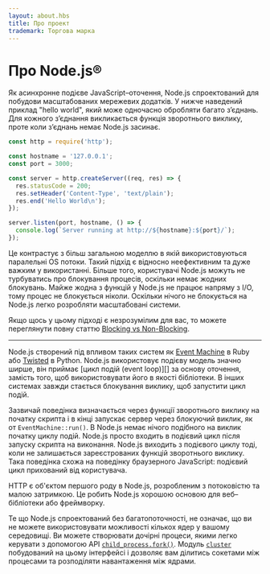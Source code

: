 ```yaml
---
layout: about.hbs
title: Про проект
trademark: Торгова марка
---
```

# Про Node.js&reg;

Як асинхронне подієве JavaScript–оточення, Node.js спроектований для побудови
масштабованих мережевих додатків. У нижче наведений приклад "hello world", який
може одночасно обробляти багато з’єднань. Для кожного з’єднання викликається
функція зворотнього виклику, проте коли з’єднань немає Node.js засинає.

```javascript
const http = require('http');

const hostname = '127.0.0.1';
const port = 3000;

const server = http.createServer((req, res) => {
  res.statusCode = 200;
  res.setHeader('Content-Type', 'text/plain');
  res.end('Hello World\n');
});

server.listen(port, hostname, () => {
  console.log(`Server running at http://${hostname}:${port}/`);
});
```

Це контрастує з більш загальною моделлю в якій використовуються паралельні OS
потоки. Такий підхід є відносно неефективним та дуже важким у використанні.
Більше того, користувачі Node.js можуть не турбуватись про блокування процесів,
оскільки немає жодних блокувань. Майже жодна з функцій у Node.js
не працює напряму з I/O, тому процес не блокується ніколи. Оскільки нічого
не блокується на Node.js легко розробляти масштабовані системи.

Якщо щось у цьому підході є незрозумілим для вас, то можете переглянути
повну статтю [Blocking vs Non-Blocking][].

---

Node.js створений під впливом таких систем як [Event Machine][] в Ruby або
[Twisted][] в Python. Node.js використовує подієву модель значно ширше,
він приймає [цикл подій (event loop)][] за основу оточення, замість того,
щоб використовувати його в якості бібліотеки. В інших системах завжди стається
блокування виклику, щоб запустити цикл подій.

Зазвичай поведінка визначається через функції зворотнього виклику на початку
скрипта і в кінці запускає сервер через блокуючий виклик,
як от `EventMachine::run()`. В Node.js немає нічого подібного на виклик початку
циклу подій. Node.js просто входить в подієвий цикл після запуску скрипта на
виконання. Node.js виходить з подієвого циклу тоді, коли не залишається
зареєстрованих функцій зворотнього виклику. Така поведінка схожа на поведінку
браузерного JavaScript: подієвий цикл прихований від користувача.

HTTP є об'єктом першого роду в Node.js, розробленим з потоковістю та малою затримкою. Це робить Node.js хорошою основою для веб–бібліотеки або фреймворку.

Те що Node.js спроектований без багатопоточності, не означає, що ви не можете
використовувати можливості кількох ядер у вашому середовищі. Ви можете
створювати дочірні процеси, якими легко керувати з допомогою API
[`child_process.fork()`][]. Модуль [`cluster`][] побудований на цьому
інтерфейсі і дозволяє вам ділитись сокетами між процесами та
розподіляти навантаження між ядрами.

[Blocking vs Non-Blocking]: https://nodejs.org/en/docs/guides/blocking-vs-non-blocking/
[`child_process.fork()`]: https://nodejs.org/api/child_process.html#child_process_child_process_fork_modulepath_args_options
[`cluster`]: https://nodejs.org/api/cluster.html
[event loop]: https://nodejs.org/en/docs/guides/event-loop-timers-and-nexttick/
[Event Machine]: https://github.com/eventmachine/eventmachine
[Twisted]: http://twistedmatrix.com/
